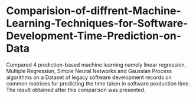 # Comparision-of-diffrent-Machine-Learning-Techniques-for-Software-Development-Time-Prediction-on-Data
Compared 4 prediction-based machine learning namely linear regression, Multiple Regression, Simple Neural Networks and Gaussian Process algorithms on a Dataset of legacy software development records on common matrices for predicting the time taken in software production time. The result obtained after this comparison was presented.
